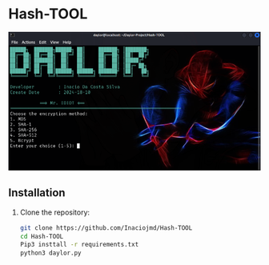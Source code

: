 # Hash-TOOL

![Project Banner](daylor.png)

## Installation

1. Clone the repository:
   ```bash
   git clone https://github.com/Inaciojmd/Hash-TOOL
   cd Hash-TOOL
   Pip3 insttall -r requirements.txt
   python3 daylor.py
